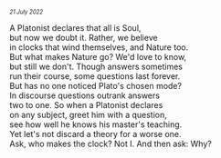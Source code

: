 <p style="margin:0; margin-top: -1.25rem">
  <em>
    <small><small>21 July 2022</small></small>
  </em>
</p>

A Platonist declares that all is Soul,  
but now we doubt it. Rather, we believe  
in clocks that wind themselves, and Nature too.  
But what makes Nature go? We'd love to know,  
but still we don't. Though answers sometimes  
run their course, some questions last forever.  
But has no one noticed Plato's chosen mode?  
In discourse questions outrank answers  
two to one. So when a Platonist declares  
on any subject, greet him with a question,  
see how well he knows his master's teaching.  
Yet let's not discard a theory for a worse one.  
Ask, who makes the clock? Not I. And then ask: Why?  